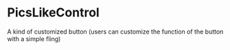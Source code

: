 PicsLikeControl
===============

A kind of customized button (users can customize the function of the button with a simple fling)
